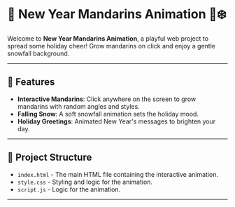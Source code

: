 # 🎉 New Year Mandarins Animation 🍊❄️

Welcome to **New Year Mandarins Animation**, a playful web project to spread some holiday cheer! Grow mandarins on click and enjoy a gentle snowfall background.

---

## 🌟 Features

- **Interactive Mandarins**: Click anywhere on the screen to grow mandarins with random angles and styles.
- **Falling Snow**: A soft snowfall animation sets the holiday mood.
- **Holiday Greetings**: Animated New Year's messages to brighten your day.

---

## 📂 Project Structure

- `index.html` - The main HTML file containing the interactive animation.
- `style.css` - Styling and logic for the animation.
- `script.js` - Logic for the animation.

---
